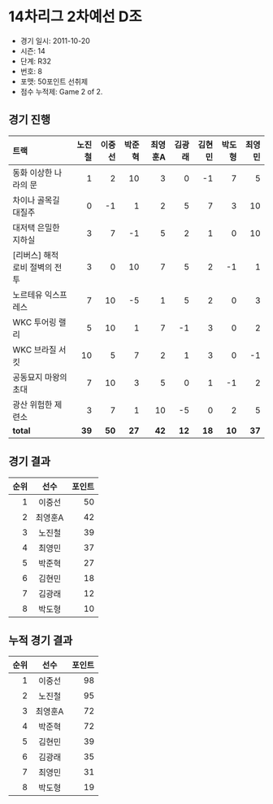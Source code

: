 # 14차리그 2차예선 D조

- 경기 일시: 2011-10-20
- 시즌: 14
- 단계: R32
- 번호: 8
- 포맷: 50포인트 선취제
- 점수 누적제: Game 2 of 2.





## 경기 진행

| 트랙 | 노진철 | 이중선 | 박준혁 | 최영훈A | 김광래 | 김현민 | 박도형 | 최영민 |
|:---|---:|---:|---:|---:|---:|---:|---:|---:|
| 동화 이상한 나라의 문 | 1 | 2 | 10 | 3 | 0 | -1 | 7 | 5 |
| 차이나 골목길 대질주 | 0 | -1 | 1 | 2 | 5 | 7 | 3 | 10 |
| 대저택 은밀한 지하실 | 3 | 7 | -1 | 5 | 2 | 1 | 0 | 10 |
| [리버스] 해적 로비 절벽의 전투 | 3 | 0 | 10 | 7 | 5 | 2 | -1 | 1 |
| 노르테유 익스프레스 | 7 | 10 | -5 | 1 | 5 | 2 | 0 | 3 |
| WKC 투어링 랠리 | 5 | 10 | 1 | 7 | -1 | 3 | 0 | 2 |
| WKC 브라질 서킷 | 10 | 5 | 7 | 2 | 1 | 3 | 0 | -1 |
| 공동묘지 마왕의 초대 | 7 | 10 | 3 | 5 | 0 | 1 | -1 | 2 |
| 광산 위험한 제련소 | 3 | 7 | 1 | 10 | -5 | 0 | 2 | 5 |
| __total__ | __39__ | __50__ | __27__ | __42__ | __12__ | __18__ | __10__ | __37__ |




## 경기 결과

| 순위 | 선수 | 포인트 |
|---:|:---:|---:|
| 1 | 이중선 | 50 |
| 2 | 최영훈A | 42 |
| 3 | 노진철 | 39 |
| 4 | 최영민 | 37 |
| 5 | 박준혁 | 27 |
| 6 | 김현민 | 18 |
| 7 | 김광래 | 12 |
| 8 | 박도형 | 10 |

## 누적 경기 결과

| 순위 | 선수 | 포인트 |
|---:|:---:|---:|
| 1 | 이중선 | 98 |
| 2 | 노진철 | 95 |
| 3 | 최영훈A | 72 |
| 4 | 박준혁 | 72 |
| 5 | 김현민 | 39 |
| 6 | 김광래 | 35 |
| 7 | 최영민 | 31 |
| 8 | 박도형 | 19 |

